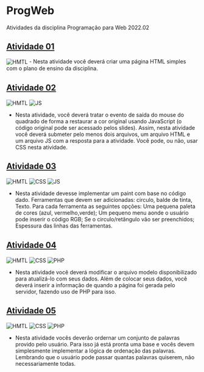 # ProgWeb
Atividades da disciplina Programação para Web 2022.02

## [Atividade 01](https://github.com/camilavitoriacosta/ProgWeb/tree/master/Atividades/Atividade01)
<img align="center" alt="HMTL" src="https://img.shields.io/badge/HTML5-E34F26?style=for-the-badge&logo=html5&logoColor=white">
- Nesta atividade você deverá criar uma página HTML simples com o plano de ensino da disciplina.

## [Atividade 02](https://github.com/camilavitoriacosta/ProgWeb/tree/master/Atividades/Atividade02)
<img align="center" alt="HMTL" src="https://img.shields.io/badge/HTML5-E34F26?style=for-the-badge&logo=html5&logoColor=white"> <img align="center" alt="JS" src="https://img.shields.io/badge/JavaScript-F7DF1E?style=for-the-badge&logo=javascript&logoColor=black">
- Nesta atividade, você deverá tratar o evento de saída do mouse do quadrado de forma a restaurar a cor original usando JavaScript (o código original pode ser acessado pelos slides). Assim, nesta atividade você deverá submeter pelo menos dois arquivos, um arquivo HTML e um arquivo JS com a resposta para a atividade. Você pode, ou não, usar CSS nesta atividade.

## [Atividade 03](https://github.com/camilavitoriacosta/ProgWeb/tree/master/Atividades/Atividade3)
<img align="center" alt="HMTL" src="https://img.shields.io/badge/HTML5-E34F26?style=for-the-badge&logo=html5&logoColor=white"> <img align="center" alt="CSS" src="https://img.shields.io/badge/CSS3-1572B6?style=for-the-badge&logo=css3&logoColor=white"> <img align="center" alt="JS" src="https://img.shields.io/badge/JavaScript-F7DF1E?style=for-the-badge&logo=javascript&logoColor=black"> 
- Nesta atividade devesse implementar um paint com base no código dado. Ferramentas que devem ser adicionadas: circulo, balde de tinta, Texto. Para cada ferramenta as seguintes opções: Uma pequena paleta de cores (azul, vermelho,verde); Um pequeno menu aonde o usuário pode inserir o código RGB; Se o circulo/retângulo vão ser preenchidos; Espessura das linhas das ferramentas.


## [Atividade 04 ](https://github.com/camilavitoriacosta/ProgWeb/tree/master/Atividades/Atividade04)
<img align="center" alt="HMTL" src="https://img.shields.io/badge/HTML5-E34F26?style=for-the-badge&logo=html5&logoColor=white"> <img align="center" alt="CSS" src="https://img.shields.io/badge/CSS3-1572B6?style=for-the-badge&logo=css3&logoColor=white"> <img align="center" alt="PHP" src="https://img.shields.io/badge/PHP-777BB4?style=for-the-badge&logo=php&logoColor=white">
- Nesta atividade você deverá modificar o arquivo modelo disponibilizado para atualizá-lo com seus dados. Além de colocar seus dados, você deverá inserir a informação de quando a página foi gerada pelo servidor, fazendo uso de PHP para isso.


## [Atividade 05](https://github.com/camilavitoriacosta/ProgWeb/tree/master/Atividades/Atividade05)
<img align="center" alt="HMTL" src="https://img.shields.io/badge/HTML5-E34F26?style=for-the-badge&logo=html5&logoColor=white"> <img align="center" alt="CSS" src="https://img.shields.io/badge/CSS3-1572B6?style=for-the-badge&logo=css3&logoColor=white"> <img align="center" alt="PHP" src="https://img.shields.io/badge/PHP-777BB4?style=for-the-badge&logo=php&logoColor=white"> 
- Nesta atividade vocês deverão ordernar um conjunto de palavras provido pelo usuário. Para isso já está pronta uma base e vocês devem simplesmente implementar a lógica de ordenação das palavras. Lembrando que o usuário pode passar quantas palavras quiserem, não necessariamente todas.

